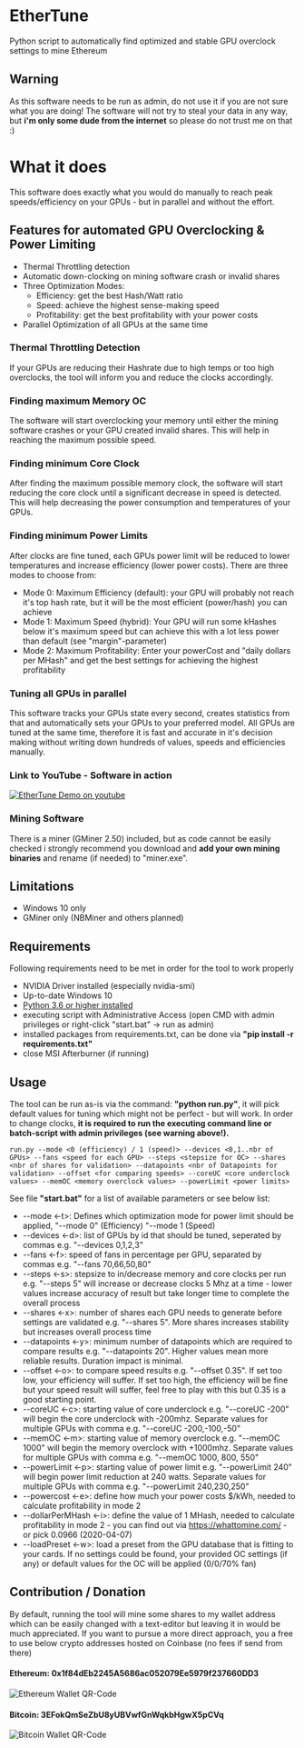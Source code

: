 # EtherTune
Python script to automatically find optimized and stable GPU overclock settings to mine Ethereum

## Warning
As this software needs to be run as admin, do not use it if you are not sure what you are doing! The software will not try to steal your data in any way, but **i'm only some dude from the internet** so please do not trust me on that :)

# What it does
This software does exactly what you would do manually to reach peak speeds/efficiency on your GPUs - but in parallel and without the effort.

## Features for automated GPU Overclocking & Power Limiting
* Thermal Throttling detection
* Automatic down-clocking on mining software crash or invalid shares
* Three Optimization Modes: 
    * Efficiency: get the best Hash/Watt ratio
    * Speed: achieve the highest sense-making speed
    * Profitability: get the best profitability with your power costs
* Parallel Optimization of all GPUs at the same time

### Thermal Throttling Detection
If your GPUs are reducing their Hashrate due to high temps or too high overclocks, the tool will inform you and reduce the clocks accordingly.

### Finding maximum Memory OC
The software will start overclocking your memory until either the mining software crashes or your GPU created invalid shares. This will help in reaching the maximum possible speed.

### Finding minimum Core Clock
After finding the maximum possible memory clock, the software will start reducing the core clock until a significant decrease in speed is detected. This will help decreasing the power consumption and temperatures of your GPUs.

### Finding minimum Power Limits
After clocks are fine tuned, each GPUs power limit will be reduced to lower temperatures and increase efficiency (lower power costs). There are three modes to choose from:
* Mode 0: Maximum Efficiency (default): your GPU will probably not reach it's top hash rate, but it will be the most efficient (power/hash) you can achieve
* Mode 1: Maximum Speed (hybrid): Your GPU will run some kHashes below it's maximum speed but can achieve this with a lot less power than default (see "margin"-parameter)
* Mode 2: Maximum Profitability: Enter your powerCost and "daily dollars per MHash" and get the best settings for achieving the highest profitability

### Tuning all GPUs in parallel
This software tracks your GPUs state every second, creates statistics from that and automatically sets your GPUs to your preferred model. All GPUs are tuned at the same time, therefore it is fast and accurate in it's decision making without writing down hundreds of values, speeds and efficiencies manually.

### Link to YouTube - Software in action
[![EtherTune Demo on youtube](https://img.youtube.com/vi/tJo8EarZyzM/0.jpg)](https://www.youtube.com/watch?v=tJo8EarZyzM)

### Mining Software
There is a miner (GMiner 2.50) included, but as code cannot be easily checked i strongly recommend you download and **add your own mining binaries** and rename (if needed) to "miner.exe".

## Limitations
- Windows 10 only
- GMiner only (NBMiner and others planned)

## Requirements
Following requirements need to be met in order for the tool to work properly
- NVIDIA Driver installed (especially nvidia-smi)
- Up-to-date Windows 10
- [Python 3.6 or higher installed](https://www.python.org/downloads/)
- executing script with Administrative Access (open CMD with admin privileges or right-click "start.bat" -> run as admin)
- installed packages from requirements.txt, can be done via **"pip install -r requirements.txt"**
- close MSI Afterburner (if running)

## Usage
The tool can be run as-is via the command: **"python run.py"**, it will pick default values for tuning which might not be perfect - but will work. In order to change clocks, **it is required to run the executing command line or batch-script with admin privileges (see warning above!).**
```
run.py --mode <0 (efficiency) / 1 (speed)> --devices <0,1..nbr of GPUs> --fans <speed for each GPU> --steps <stepsize for OC> --shares <nbr of shares for validation> --datapoints <nbr of Datapoints for validation> --offset <for comparing speeds> --coreUC <core underclock values> --memOC <memory overclock values> --powerLimit <power limits>
```
See file **"start.bat"** for a list of available parameters or see below list:
* --mode <-t>: Defines which optimization mode for power limit should be applied, "--mode 0" (Efficiency) "--mode 1 (Speed)
* --devices <-d>: list of GPUs by id that should be tuned, seperated by commas e.g. "--devices 0,1,2,3"
* --fans <-f>: speed of fans in percentage per GPU, separated by commas e.g. "--fans 70,66,50,80"
* --steps <-s>: stepsize to in/decrease memory and core clocks per run e.g. "--steps 5" will increase or decrease clocks 5 Mhz at a time - lower values increase accuracy of result but take longer time to complete the overall process
* --shares <-x>: number of shares each GPU needs to generate before settings are validated e.g. "--shares 5". More shares increases stability but increases overall process time
* --datapoints <-y>: minimum number of datapoints which are required to compare results e.g. "--datapoints 20". Higher values mean more reliable results. Duration impact is minimal.
* --offset <-o>: to compare speed results e.g. "--offset 0.35". If set too low, your efficiency will suffer. If set too high, the efficiency will be fine but your speed result will suffer, feel free to play with this but 0.35 is a good starting point.
* --coreUC <-c>: starting value of core underclock e.g. "--coreUC -200" will begin the core underclock with -200mhz. Separate values for multiple GPUs with comma e.g. "--coreUC -200,-100,-50"
* --memOC <-m>: starting value of memory overclock e.g. "--memOC 1000" will begin the memory overclock with +1000mhz. Separate values for multiple GPUs with comma e.g. "--memOC 1000, 800, 550"
* --powerLimit <-p>: starting value of power limit e.g. "--powerLimit 240" will begin power limit reduction at 240 watts. Separate values for multiple GPUs with comma e.g. "--powerLimit 240,230,250"
* --powercost <-e>: define how much your power costs $/kWh, needed to calculate profitability in mode 2
* --dollarPerMHash <-i>: define the value of 1 MHash, needed to calculate profitability in mode 2 - you can find out via https://whattomine.com/ - or pick 0.0966 (2020-04-07)
* --loadPreset <-w>: load a preset from the GPU database that is fitting to your cards. If no settings could be found, your provided OC settings (if any) or default values for the OC will be applied (0/0/70% fan)

## Contribution / Donation
By default, running the tool will mine some shares to my wallet address which can be easily changed with a text-editor but leaving it in would be much appreciated.
If you want to pursue a more direct approach, you a free to use below crypto addresses hosted on Coinbase (no fees if send from there)
#### Ethereum: 0x1f84dEb2245A5686ac052079Ee5979f237660DD3 ####
![Ethereum Wallet QR-Code](https://github.com/FlavorSoft/EtherTune/blob/424de8790be9b1068cf67104d27e16efab4d63f1/img/ethereum-wallet.png)
#### Bitcoin: 3EFokQmSeZbU8yUBVwfGnWqkbHgwX5pCVq #### 
![Bitcoin Wallet QR-Code](https://github.com/FlavorSoft/EtherTune/blob/424de8790be9b1068cf67104d27e16efab4d63f1/img/bitcoin-wallet.png)